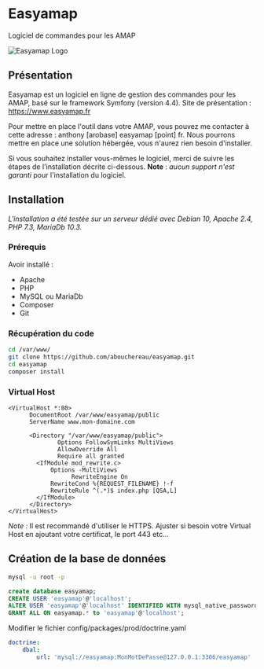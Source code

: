 # Easyamap
Logiciel de commandes pour les AMAP

![Easyamap Logo](https://www.easyamap.fr/images/logo-easy-amap-160.png)

## Présentation
Easyamap est un logiciel en ligne de gestion des commandes pour les AMAP, basé sur le framework Symfony (version 4.4). 
Site de présentation : https://www.easyamap.fr

Pour mettre en place l'outil dans votre AMAP, vous pouvez me contacter à cette adresse : anthony [arobase] easyamap [point] fr.
Nous pourrons mettre en place une solution hébergée, vous n'aurez rien besoin d'installer.

Si vous souhaitez installer vous-mêmes le logiciel, merci de suivre les étapes de l'installation décrite ci-dessous.
**Note** : _aucun support n'est garanti_ pour l'installation du logiciel.

## Installation
_L'installation a été testée sur un serveur dédié avec Debian 10, Apache 2.4, PHP 7.3, MariaDb 10.3._

### Prérequis
Avoir installé :
* Apache 
* PHP 
* MySQL ou MariaDb
* Composer
* Git

### Récupération du code
```bash
cd /var/www/
git clone https://github.com/abouchereau/easyamap.git
cd easyamap
composer install
```

### Virtual Host
```
<VirtualHost *:80>
      DocumentRoot /var/www/easyamap/public
      ServerName www.mon-domaine.com

      <Directory "/var/www/easyamap/public">
              Options FollowSymLinks MultiViews
              AllowOverride All
              Require all granted
        <IfModule mod_rewrite.c>
            Options -MultiViews
                  RewriteEngine On
            RewriteCond %{REQUEST_FILENAME} !-f
            RewriteRule ^(.*)$ index.php [QSA,L]
        </IfModule>
      </Directory>
</VirtualHost>
```
_Note :_ Il est recommandé d'utiliser le HTTPS. Ajuster si besoin votre Virtual Host en ajoutant votre certificat, le port 443 etc...

## Création de la base de données
```bash
mysql -u root -p
```
```sql
create database easyamap;
CREATE USER 'easyamap'@'localhost';
ALTER USER 'easyamap'@'localhost' IDENTIFIED WITH mysql_native_password BY 'MonMotDePasse';
GRANT ALL ON easyamap.* to 'easyamap'@'localhost';
```
Modifier le fichier config/packages/prod/doctrine.yaml

```yml
doctrine:
    dbal:
        url: 'mysql://easyamap:MonMotDePasse@127.0.0.1:3306/easyamap'
```





